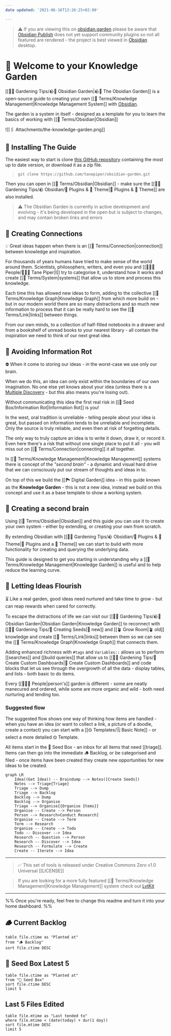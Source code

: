 ```yaml
---
date updated: '2021-06-16T13:26:25+02:00'

---
```


> ⚠️ If you are viewing this on [obsidian.garden](https://obsidian.garden) please be aware that [Obsidian Publish](https://help.obsidian.md/Plugins/Publish) does not yet support community plugins so not all featured are rendered - the project is best viewed in [Obsidian](https://obsidian.md) desktop.

# 👋 Welcome to your Knowledge Garden

[[👩‍🌾 Gardening Tips/🪨🌱 Obsidian Garden|🪨🌱 The Obsidian Garden]] is a open-source guide to creating your own [[📇 Terms/Knowledge Management|Knowledge Management System]] with [Obsidian](https://obsidian.md).

The garden is a system in itself - designed as a template for you to learn the basics of working with [[📇 Terms/Obsidian|Obsidian]]

![[🖇 Attachments/the-knowledge-garden.png]]

## 💾 Installing The Guide

The easiest way to start is clone [this GitHub repository](https://github.com/tanepiper/obsidian-garden) containing the most up to date version, or download it as a zip file.

> `git clone https://github.com/tanepiper/obsidian-garden.git`

Then you can open in [[📇 Terms/Obsidian|Obsidian]] - make sure the [[👩‍🌾 Gardening Tips/🪨 Obsidian/🔌 Plugins & 🌈 Theme|🔌 Plugins & 🌈 Theme]] are also installed.

> ⚠️ The Obsidian Garden is currently in active development and evolving - it's being developed in the open but is subject to changes, and may contain broken links and errors

## 🔗 Creating Connections

💡 Great ideas happen when there is an [[📇 Terms/Connection|connection]] between knowledge and inspiration.

For thousands of years humans have tried to make sense of the world around them. Scientists, philosophers, writers, and even you and [[👨‍👧‍👦 People/🧑🏻‍💻 Tane Piper|I]] try to categorise it, understand how it works and create [[📇 Terms/System|systems]] that allow us to store and process this knowledge.

Each time this has allowed new ideas to form, adding to the collective [[📇 Terms/Knowledge Graph|Knowledge Graph]] from which more build on - but in our modern world there are so many distractions and so much new information to process that it can be really hard to see the [[📇 Terms/Link|links]] between things.

From our own minds, to a collection of half-filled notebooks in a drawer and from a bookshelf of unread books to your nearest library - all contain the inspiration we need to think of our next great idea.

## 💩 Avoiding Information Rot

⛔️ When it come to storing our ideas - in the worst-case we use only our brain.

When we do this, an idea can only exist within the boundaries of our own imagination. No one else yet knows about your idea (unless there is a [Multiple Discovery](https://en.wikipedia.org/wiki/Multiple_discovery) - but this also means you're losing out).

Without communicating this idea the first real risk in [[🌱 Seed Box/Information Rot|Information Rot]] is you!

In the west, oral tradition is unreliable - telling people about your idea is great, but passed on information tends to be unreliable and incomplete. Only the source is truly reliable, and even then at risk of forgetting details.

The only way to truly capture an idea is to write it down, draw it, or record it. Even here there's a risk that without one single place to put it all - you will miss out on [[📇 Terms/Connection|connecting]] it all together.

In [[📇 Terms/Knowledge Management|Knowledge Management]] systems there is concept of the _"second brain"_ - a dynamic and visual hard drive that we can consciously put our stream of thoughts and ideas in to.

On top of this we build the [[🏞 Digital Garden]] idea - in this guide known as the **Knowledge Garden** - this is not a new idea, instead we build on this concept and use it as a base template to show a working system.

## 🧠 Creating a second brain

Using [[📇 Terms/Obsidian|Obsidian]] and this guide you can use it to create your own system - either by extending, or creating your own from scratch.

By extending Obsidian with [[👩‍🌾 Gardening Tips/🪨 Obsidian/🔌 Plugins & 🌈 Theme|🔌 Plugins and a 🌈 Theme]] we can start to build with more functionality for creating and querying the underlying data.

This guide is designed to get you starting in understanding why a [[📇 Terms/Knowledge Management|Knowledge Garden]] is useful and to help reduce the learning curve.

## 🌺 Letting Ideas Flourish

⏳ Like a real garden, good ideas need nurtured and take time to grow - but can reap rewards when cared for correctly.

To escape the distractions of life we can visit our [[👩‍🌾 Gardening Tips/🪨🌱 Obsidian Garden|Obsidian Garden|Knowledge Garden]] to reconnect with [[👩‍🌾 Gardening Tips/🌱 Creating Seeds|🌱 new]] and [[🪴 Grow Room|🪴 old]] knowledge and create [[📇 Terms/Link|links]] between them so we can see the [[📇 Terms/Knowledge Graph|Knowledge Graph]] that connects them.

Adding enhanced richness with `#tags` and `Variables::` allows us to perform [[searches]] and [[build queries]] that allow us to [[👩‍🌾 Gardening Tips/🎯 Create Custom Dashboards|🎯 Create Custom Dashboards]] and code blocks that let us see through the overgrowth of all the data - display tables, and lists - both basic to do items.

Every [[👨‍👧‍👦 People|person's]] garden is different - some are neatly manecured and ordered, while some are more organic and wild - both need nurturing and tending too.

### Suggested flow

The suggested flow shows one way of thinking how items are handled - when you have an idea (or want to collect a link, a picture of a doodle, create a contact) you can start with a [[⏣ Templates/🗒 Basic Note]] - or select a more detailed ⏣ Template.

All items start in the 🌱 Seed Box - an inbox for all items that need [[triage]].  Items can then go into the immediate 🪵 Backlog, or be categorised and filed - once items have been created they create new opportunities for new ideas to be created.

```mermaid
graph LR
	Idea((Get Idea)) -- Braindump --> Notes([Create Seeds])
	Notes --> Triage{Triage}
	Triage --> Dump
	Triage --> Backlog
	Backlog --> Dump
	Backlog --> Organise
	Triage --> Organise{{Organise Items}}
	Organise -- Create --> Person
	Person --> Research>Conduct Research]
	Organise -- Create --> Term
	Term --> Research
	Organise -- Create --> Todo
	Todo -- Discover --> Idea
	Research -- Question --> Person
	Research -- Discover --> Idea
	Research -- Formulate --> Create
	Create -- Iterate --> Idea
```

---

> ✅ This set of tools is released under Creative Commons Zero v1.0 Universal [[LICENSE]]

> If you are looking for a more fully featured [[📇 Terms/Knowledge Management|Knowledge Management]] system check out [LytKit](https://publish.obsidian.md/lyt-kit/_Start+Here)

---

%%
Once you're ready, feel free to change this readme and turn it into your home dashboard.
%%

## 🪵 Current Backlog

```dataview
table file.ctime as "Planted at" 
from "🪵 Backlog"
sort file.ctime DESC
```

## 🌱 Seed Box Latest 5

```dataview
table file.ctime as "Planted at" 
from "🌱 Seed Box"
sort file.ctime DESC
limit 5
```

## Last 5 Files Edited

```dataview
table file.mtime as "Last tended to"
where file.mtime < (date(today) + dur(1 day))
sort file.mtime DESC
limit 5
```
